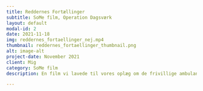 ```yaml
---
title: Reddernes Fortællinger
subtitle: SoMe film, Operation Dagsværk
layout: default
modal-id: 2
date: 2021-11-18
img: reddernes_fortaellinger_nej.mp4
thumbnail: reddernes_fortaellinger_thumbnail.png
alt: image-alt
project-date: November 2021
client: Mig
category: SoMe film
description: En film vi lavede til vores oplæg om de frivillige ambulance-reddere i Libanon. Vi tog den med til gymnasier og efterskoler landet over; viste det som det første, før vi præsenterede os selv. 

---
```

